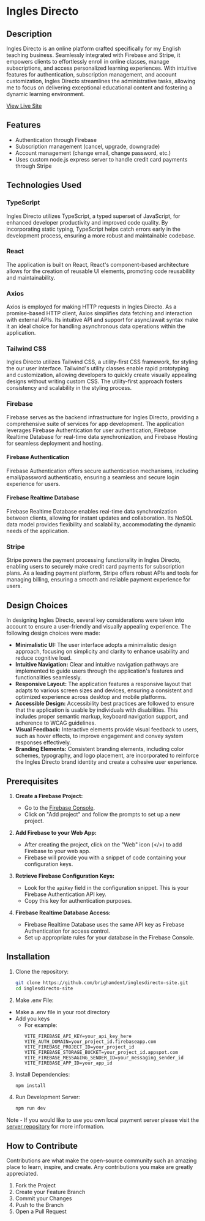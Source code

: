 # Ingles Directo

## Description
Ingles Directo is an online platform crafted specifically for my English teaching business. Seamlessly integrated with Firebase and Stripe, it empowers clients to effortlessly enroll in online classes, manage subscriptions, and access personalized learning experiences. With intuitive features for authentication, subscription management, and account customization, Ingles Directo streamlines the administrative tasks, allowing me to focus on delivering exceptional educational content and fostering a dynamic learning environment.

[View Live Site](https://www.inglesdirecto.com)

## Features
- Authentication through Firebase
- Subscription management (cancel, upgrade, downgrade)
- Account management (change email, change password, etc.)
- Uses custom node.js express server to handle credit card payments through Stripe

## Technologies Used

### TypeScript
Ingles Directo utilizes TypeScript, a typed superset of JavaScript, for enhanced developer productivity and improved code quality. By incorporating static typing, TypeScript helps catch errors early in the development process, ensuring a more robust and maintainable codebase.

### React
The application is built on React, React's component-based architecture allows for the creation of reusable UI elements, promoting code reusability and maintainability.

### Axios
Axios is employed for making HTTP requests in Ingles Directo. As a promise-based HTTP client, Axios simplifies data fetching and interaction with external APIs. Its intuitive API and support for async/await syntax make it an ideal choice for handling asynchronous data operations within the application.

### Tailwind CSS
Ingles Directo utilizes Tailwind CSS, a utility-first CSS framework, for styling the our user interface. Tailwind's utility classes enable rapid prototyping and customization, allowing developers to quickly create visually appealing designs without writing custom CSS. The utility-first approach fosters consistency and scalability in the styling process.

### Firebase
Firebase serves as the backend infrastructure for Ingles Directo, providing a comprehensive suite of services for app development. The application leverages Firebase Authentication for user authentication, Firebase Realtime Database for real-time data synchronization, and Firebase Hosting for seamless deployment and hosting.

#### Firebase Authentication
Firebase Authentication offers secure authentication mechanisms, including email/password authenticatio, ensuring a seamless and secure login experience for users.

#### Firebase Realtime Database
Firebase Realtime Database enables real-time data synchronization between clients, allowing for instant updates and collaboration. Its NoSQL data model provides flexibility and scalability, accommodating the dynamic needs of the application.

### Stripe
Stripe powers the payment processing functionality in Ingles Directo, enabling users to securely make credit card payments for subscription plans. As a leading payment platform, Stripe offers robust APIs and tools for managing billing, ensuring a smooth and reliable payment experience for users.

## Design Choices
In designing Ingles Directo, several key considerations were taken into account to ensure a user-friendly and visually appealing experience. The following design choices were made:

- **Minimalistic UI:** The user interface adopts a minimalistic design approach, focusing on simplicity and clarity to enhance usability and reduce cognitive load.
- **Intuitive Navigation:** Clear and intuitive navigation pathways are implemented to guide users through the application's features and functionalities seamlessly.
- **Responsive Layout:** The application features a responsive layout that adapts to various screen sizes and devices, ensuring a consistent and optimized experience across desktop and mobile platforms.
- **Accessible Design:** Accessibility best practices are followed to ensure that the application is usable by individuals with disabilities. This includes proper semantic markup, keyboard navigation support, and adherence to WCAG guidelines.
- **Visual Feedback:** Interactive elements provide visual feedback to users, such as hover effects, to improve engagement and convey system responses effectively.
- **Branding Elements:** Consistent branding elements, including color schemes, typography, and logo placement, are incorporated to reinforce the Ingles Directo brand identity and create a cohesive user experience.

## Prerequisites

1. **Create a Firebase Project:**
   - Go to the [Firebase Console](https://console.firebase.google.com/).
   - Click on "Add project" and follow the prompts to set up a new project.

2. **Add Firebase to your Web App:**
   - After creating the project, click on the "Web" icon (</>) to add Firebase to your web app.
   - Firebase will provide you with a snippet of code containing your configuration keys.

3. **Retrieve Firebase Configuration Keys:**
   - Look for the `apiKey` field in the configuration snippet. This is your Firebase Authentication API key.
   - Copy this key for authentication purposes.

4. **Firebase Realtime Database Access:**
   - Firebase Realtime Database uses the same API key as Firebase Authentication for access control.
   - Set up appropriate rules for your database in the Firebase Console.

## Installation
1. Clone the repository:
    ```bash
    git clone https://github.com/brighamdent/inglesdirecto-site.git
    cd inglesdirecto-site
    ```
2. Make .env File:
- Make a .env file in your root directory
- Add you keys
   - For example:
     ```
     VITE_FIREBASE_API_KEY=your_api_key_here
     VITE_AUTH_DOMAIN=your_project_id.firebaseapp.com
     VITE_FIREBASE_PROJECT_ID=your_project_id
     VITE_FIREBASE_STORAGE_BUCKET=your_project_id.appspot.com
     VITE_FIREBASE_MESSAGING_SENDER_ID=your_messaging_sender_id
     VITE_FIREBASE_APP_ID=your_app_id

3. Install Dependencies:
    ```bash
    npm install
    ```
4. Run Development Server:
    ```bash
    npm run dev
    ```

Note - If you would like to use you own local payment server please visit the [server
repository](inglesdirecto.com) for more information.

## How to Contribute
Contributions are what make the open-source community such an amazing place to learn, inspire, and create. Any contributions you make are greatly appreciated.

1. Fork the Project
2. Create your Feature Branch
3. Commit your Changes
4. Push to the Branch
5. Open a Pull Request
